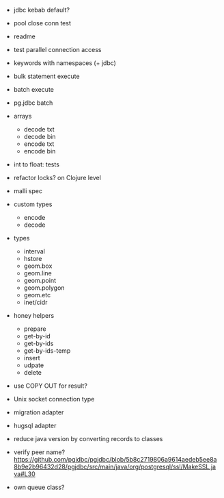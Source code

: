 
- jdbc kebab default?
- pool close conn test

- readme

- test parallel connection access

- keywords with namespaces (+ jdbc)

- bulk statement execute
- batch execute
- pg.jdbc batch

- arrays
  - decode txt
  - decode bin
  - encode txt
  - encode bin

- int to float: tests
- refactor locks? on Clojure level

- malli spec

- custom types
  - encode
  - decode

- types
  - interval
  - hstore
  - geom.box
  - geom.line
  - geom.point
  - geom.polygon
  - geom.etc
  - inet/cidr

- honey helpers
  - prepare
  - get-by-id
  - get-by-ids
  - get-by-ids-temp
  - insert
  - udpate
  - delete

- use COPY OUT for result?
- Unix socket connection type
- migration adapter
- hugsql adapter

- reduce java version by converting records to classes

- verify peer name? https://github.com/pgjdbc/pgjdbc/blob/5b8c2719806a9614aedeb5ee8a8b9e2b96432d28/pgjdbc/src/main/java/org/postgresql/ssl/MakeSSL.java#L30

- own queue class?
